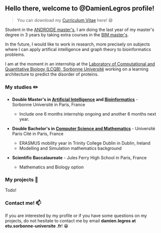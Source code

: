 
## Hello there, welcome to @DamienLegros profile!

> You can download my [Curriculum Vitae](https://github.com/DamienLegros/DamienLegros/files/8789733/CV_Damien_Legros_EN.pdf) here! :smile:

Student in the [ANDROIDE master's](http://androide.lip6.fr/), I am doing the last year of my master's degree in 3 years by taking extra courses in the [BIM master's](http://www.lcqb.upmc.fr/BIM/M2.html). 

In the future, I would like to work in research, more precisely on subjects where I can apply artifical intelligence and graph theory to bioinformatics problems. 

I am at the moment in an internship at the [Laboratory of Computational and Quantitative Biology (LCQB), Sorbonne Université](http://www.lcqb.upmc.fr/) working on a learning architecture to predict the disorder of proteins.

### My studies :pencil2:

* **Double Master's in [Artificial Intelligence](http://androide.lip6.fr/) and [Bioinformatics](http://www.lcqb.upmc.fr/BIM/M2.html)** - Sorbonne Université in Paris, France
    - Include one 6 months internship ongoing and another 6 months next year.

* **Double Bachelor's in [Computer Science and Mathematics](https://math-info.u-paris.fr/parcours-de-licence-bi-diplomant/informatique-mathematiques/)** - Université Paris Cité in Paris, France
    - ERASMUS mobility year in Trinity College Dublin in Dublin, Ireland
    - Modelling and Simulation mathematics background

* **Scientific Baccalaureate** - Jules Ferry High School in Paris, France
    - Mathematics and Biology option

### My projects :paperclip:

Todo!

### Contact me! :mailbox:

If you are interested by my profile or if you have some questions on my projects, do not hesitate to contact me by email **damien.legros at etu.sorbonne-universite .fr**! :grin:
